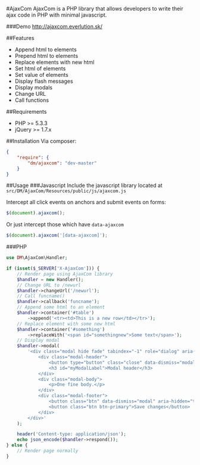 #AjaxCom
AjaxCom is a PHP library that allows developers to write their ajax code in PHP with minimal javascript.

###Demo
http://ajaxcom.everlution.sk/

##Features
- Append html to elements
- Prepend html to elements
- Replace elements with new html
- Set html of elements
- Set value of elements
- Display flash messages
- Display modals
- Change URL
- Call functions

##Requirements
- PHP >= 5.3.3
- jQuery >= 1.7.x

##Installation 
Via composer:

``` json
{
    "require": {
        "dm/ajaxcom": "dev-master"
    }
}
```

##Usage
###Javascript
Include the javascript library located at `src/DM/AjaxCom/Resources/public/js/ajaxcom.js`

Intercept all click events on anchors and submit events on forms:
``` javascript
$(document).ajaxcom();
```

Or just intercept those which have `data-ajaxcom`
``` javascript
$(document).ajaxcom('[data-ajaxcom]');
```

###PHP
``` php
use DM\AjaxCom\Handler;

if (isset($_SERVER['X-AjaxCom'])) {
    // Render page using AjaxCom library
    $handler = new Handler();
    // Change URL to /newurl
    $handler->changeUrl('/newurl');
    // Call funcname()
    $handler->callback('funcname');
    // Append some html to an element
    $handler->container('#table')
        ->append('<tr><td>This is a new row</td></tr>');
    // Replace element with some new html
    $handler->container('#something')
        ->replaceWith('<span id="somethingnew">Some text</span>');
    // Display modal
    $handler->modal(
        '<div class="modal hide fade" tabindex="-1" role="dialog" aria-labelledby="myModalLabel" aria-hidden="true">
            <div class="modal-header">
                <button type="button" class="close" data-dismiss="modal" aria-hidden="true">&times;</button>
                <h3 id="myModalLabel">Modal header</h3>
            </div>
            <div class="modal-body">
                <p>One fine body.</p>
            </div>
            <div class="modal-footer">
                <button class="btn" data-dismiss="modal" aria-hidden="true">Close</button>
                <button class="btn btn-primary">Save changes</button>
            </div>
        </div>'
    );

    header('Content-type: application/json');
    echo json_encode($handler->respond());
} else {
    // Render page normally
}
```

